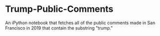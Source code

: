 # Trump-Public-Comments
An iPython notebook that fetches all of the public comments made in San Francisco in 2019 that contain the substring "trump."
